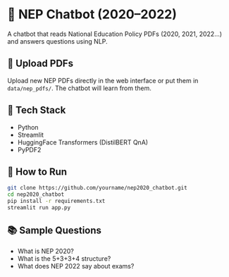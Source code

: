 # 🤖 NEP Chatbot (2020–2022)

A chatbot that reads National Education Policy PDFs (2020, 2021, 2022...) and answers questions using NLP.

## 📂 Upload PDFs
Upload new NEP PDFs directly in the web interface or put them in `data/nep_pdfs/`. The chatbot will learn from them.

## 🔧 Tech Stack
- Python
- Streamlit
- HuggingFace Transformers (DistilBERT QnA)
- PyPDF2

## 🚀 How to Run
```bash
git clone https://github.com/yourname/nep2020_chatbot.git
cd nep2020_chatbot
pip install -r requirements.txt
streamlit run app.py
```

## 📚 Sample Questions
- What is NEP 2020?
- What is the 5+3+3+4 structure?
- What does NEP 2022 say about exams?

